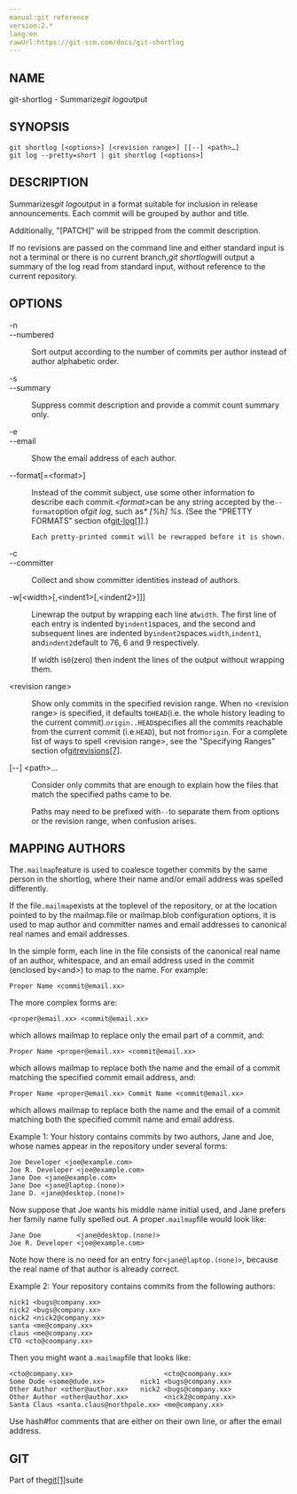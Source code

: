 ```yaml
---
manual:git reference
version:2.*
lang:en
rawUrl:https://git-scm.com/docs/git-shortlog
---
```



## NAME<a name="_name"></a>


git-shortlog - Summarize<em>git log</em>output





## SYNOPSIS<a name="_synopsis"></a>

```
git shortlog [<options>] [<revision range>] [[--] <path>…​]
git log --pretty=short | git shortlog [<options>]
```




## DESCRIPTION<a name="_description"></a>


Summarizes<em>git log</em>output in a format suitable for inclusion in release announcements. Each commit will be grouped by author and title.




Additionally, &quot;[PATCH]&quot; will be stripped from the commit description.




If no revisions are passed on the command line and either standard input is not a terminal or there is no current branch,<em>git shortlog</em>will output a summary of the log read from standard input, without reference to the current repository.





## OPTIONS<a name="_options"></a>
<dl><dt id='git-shortlog--n'>-n</dt><dt id='git-shortlog---numbered'>--numbered</dt><dd>

Sort output according to the number of commits per author instead of author alphabetic order.

</dd><dt id='git-shortlog--s'>-s</dt><dt id='git-shortlog---summary'>--summary</dt><dd>

Suppress commit description and provide a commit count summary only.

</dd><dt id='git-shortlog--e'>-e</dt><dt id='git-shortlog---email'>--email</dt><dd>

Show the email address of each author.

</dd><dt id='git-shortlog---formatltformatgt'>--format[=&lt;format&gt;]</dt><dd>

Instead of the commit subject, use some other information to describe each commit.<em>&lt;format&gt;</em>can be any string accepted by the`--format`option of<em>git log</em>, such as<em>* [%h] %s</em>. (See the &quot;PRETTY FORMATS&quot; section of[git-log[1]](%2264  "").)


```
Each pretty-printed commit will be rewrapped before it is shown.
```


</dd><dt id='git-shortlog--c'>-c</dt><dt id='git-shortlog---committer'>--committer</dt><dd>

Collect and show committer identities instead of authors.

</dd><dt id='git-shortlog--wltwidthgtltindent1gtltindent2gt'>-w[&lt;width&gt;[,&lt;indent1&gt;[,&lt;indent2&gt;]]]</dt><dd>

Linewrap the output by wrapping each line at`width`. The first line of each entry is indented by`indent1`spaces, and the second and subsequent lines are indented by`indent2`spaces.`width`,`indent1`, and`indent2`default to 76, 6 and 9 respectively.



If width is`0`(zero) then indent the lines of the output without wrapping them.


</dd><dt id='git-shortlog-ltrevisionrangegt'>&lt;revision range&gt;</dt><dd>

Show only commits in the specified revision range. When no &lt;revision range&gt; is specified, it defaults to`HEAD`(i.e. the whole history leading to the current commit).`origin..HEAD`specifies all the commits reachable from the current commit (i.e.`HEAD`), but not from`origin`. For a complete list of ways to spell &lt;revision range&gt;, see the &quot;Specifying Ranges&quot; section of[gitrevisions[7]](%2288  "").

</dd><dt id='git-shortlog---ltpathgt82308203'>[--] &lt;path&gt;…​</dt><dd>

Consider only commits that are enough to explain how the files that match the specified paths came to be.



Paths may need to be prefixed with`--`to separate them from options or the revision range, when confusion arises.


</dd></dl>



## MAPPING AUTHORS<a name="_mapping_authors"></a>


The`.mailmap`feature is used to coalesce together commits by the same person in the shortlog, where their name and/or email address was spelled differently.




If the file`.mailmap`exists at the toplevel of the repository, or at the location pointed to by the mailmap.file or mailmap.blob configuration options, it is used to map author and committer names and email addresses to canonical real names and email addresses.




In the simple form, each line in the file consists of the canonical real name of an author, whitespace, and an email address used in the commit (enclosed by<em>&lt;</em>and<em>&gt;</em>) to map to the name. For example:



```
Proper Name <commit@email.xx>
```






The more complex forms are:



```
<proper@email.xx> <commit@email.xx>
```






which allows mailmap to replace only the email part of a commit, and:



```
Proper Name <proper@email.xx> <commit@email.xx>
```






which allows mailmap to replace both the name and the email of a commit matching the specified commit email address, and:



```
Proper Name <proper@email.xx> Commit Name <commit@email.xx>
```






which allows mailmap to replace both the name and the email of a commit matching both the specified commit name and email address.




Example 1: Your history contains commits by two authors, Jane and Joe, whose names appear in the repository under several forms:



```
Joe Developer <joe@example.com>
Joe R. Developer <joe@example.com>
Jane Doe <jane@example.com>
Jane Doe <jane@laptop.(none)>
Jane D. <jane@desktop.(none)>
```




Now suppose that Joe wants his middle name initial used, and Jane prefers her family name fully spelled out. A proper`.mailmap`file would look like:



```
Jane Doe         <jane@desktop.(none)>
Joe R. Developer <joe@example.com>
```




Note how there is no need for an entry for`<jane@laptop.(none)>`, because the real name of that author is already correct.




Example 2: Your repository contains commits from the following authors:



```
nick1 <bugs@company.xx>
nick2 <bugs@company.xx>
nick2 <nick2@company.xx>
santa <me@company.xx>
claus <me@company.xx>
CTO <cto@coompany.xx>
```




Then you might want a`.mailmap`file that looks like:



```
<cto@company.xx>                       <cto@coompany.xx>
Some Dude <some@dude.xx>         nick1 <bugs@company.xx>
Other Author <other@author.xx>   nick2 <bugs@company.xx>
Other Author <other@author.xx>         <nick2@company.xx>
Santa Claus <santa.claus@northpole.xx> <me@company.xx>
```




Use hash<em>#</em>for comments that are either on their own line, or after the email address.





## GIT<a name="_git"></a>


Part of the[git[1]](%2248  "")suite





